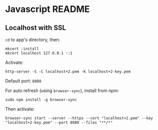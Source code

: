 # Javascript README

## Localhost with SSL

`cd` to app's directory, then:

```
mkcert -install
mkcert localhost 127.0.0.1 ::1
```

Activate:

```
http-server -S -C localhost+2.pem -K localhost+2-key.pem
```

Default port: `8080`

For auto refresh (using `browser-sync`), install from npm:

```
sudo npm install -g browser-sync
```

Then activate:

```
browser-sync start --server --https --cert "localhost+2.pem" --key "localhost+2-key.pem" --port 8080 --files "**/*"
```